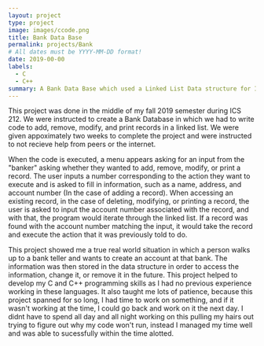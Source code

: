 ```yaml
---
layout: project
type: project
image: images/ccode.png
title: Bank Data Base
permalink: projects/Bank
# All dates must be YYYY-MM-DD format!
date: 2019-00-00
labels:
  - C
  - C++
summary: A Bank Data Base which used a Linked List Data structure for ICS 212
---
```


This project was done in the middle of my fall 2019 semester during ICS 212.  We were instructed to create a Bank Database in which we had to write code to add, remove, modify, and print records in a linked list.  We were given appoximately two weeks to complete the project and were instructed to not recieve help from peers or the internet.  

When the code is executed, a menu appears asking for an input from the "banker" asking whether they wanted to add, remove, modify, or print a record.  The user inputs a number corresponding to the action they want to execute and is asked to fill in information, such as a name, address, and account number (In the case of adding a record).  When accessing an existing record, in the case of deleting, modifying, or printing a record, the user is asked to input the account number associated with the record, and with that, the program would iterate through the linked list.  If a record was found with the account number matching the input, it would take the record and execute the action that it was previously told to do.  

This project showed me a true real world situation in which a person walks up to a bank teller and wants to create an account at that bank.  The information was then stored in the data structure in order to access the information, change it, or remove it in the future.  This project helped to develop my C and C++ programming skills as I had no previous experience working in these languages.  It also taught me lots of patience, because this project spanned for so long, I had time to work on something, and if it wasn't working at the time, I could go back and work on it the next day.  I didnt have to spend all day and all night working on this pulling my hairs out trying to figure out why my code won't run, instead I managed my time well and was able to sucessfully within the time alotted.
